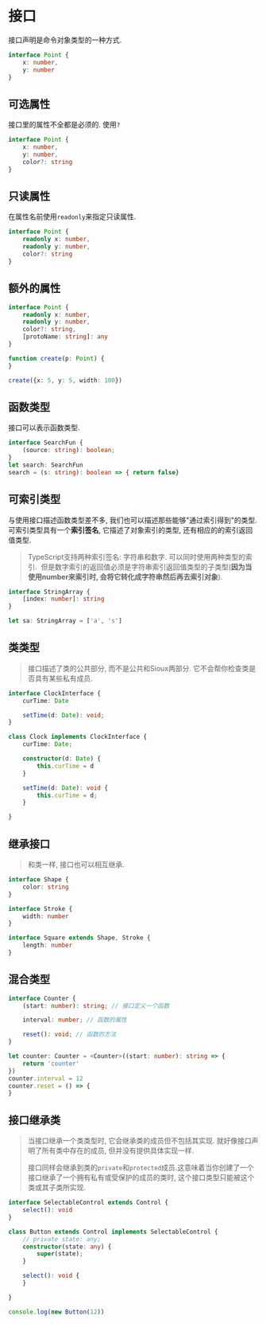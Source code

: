 # 接口

接口声明是命令对象类型的一种方式.

```typescript
interface Point {
    x: number,
    y: number
}
```

## 可选属性

接口里的属性不全都是必须的. 使用`?`

```typescript
interface Point {
    x: number,
    y: number,
    color?: string
}
```

## 只读属性

在属性名前使用`readonly`来指定只读属性.

```typescript
interface Point {
    readonly x: number,
    readonly y: number,
    color?: string
}
```

## 额外的属性

```typescript
interface Point {
    readonly x: number,
    readonly y: number,
    color?: string,
    [protoName: string]: any
}

function create(p: Point) {
}

create({x: 5, y: 5, width: 100})
```

## 函数类型

接口可以表示函数类型.

```typescript
interface SearchFun {
    (source: string): boolean;
}
let search: SearchFun
search = (s: string): boolean => { return false}
```

## 可索引类型

与使用接口描述函数类型差不多, 我们也可以描述那些能够"通过索引得到"的类型. 可索引类型具有一个**索引签名**, 它描述了对象索引的类型, 还有相应的的索引返回值类型.

> TypeScript支持两种索引签名: 字符串和数字. 可以同时使用两种类型的索引.  但是数字索引的返回值必须是字符串索引返回值类型的子类型(**因为当使用number来索引时, 会将它转化成字符串然后再去索引对象**).

```typescript
interface StringArray {
    [index: number]: string
}

let sa: StringArray = ['a', 's']
```

## 类类型

> 接口描述了类的公共部分, 而不是公共和Sioux两部分. 它不会帮你检查类是否具有某些私有成员.

```typescript
interface ClockInterface {
    curTime: Date

    setTime(d: Date): void;
}

class Clock implements ClockInterface {
    curTime: Date;

    constructor(d: Date) {
        this.curTime = d
    }

    setTime(d: Date): void {
        this.curTime = d;
    }

}
```

## 继承接口

> 和类一样, 接口也可以相互继承.

```typescript
interface Shape {
    color: string
}

interface Stroke {
    width: number
}

interface Square extends Shape, Stroke {
    length: number
}
```

## 混合类型

```typescript
interface Counter {
    (start: number): string; // 接口定义一个函数

    interval: number; // 函数的属性

    reset(): void; // 函数的方法
}

let counter: Counter = <Counter>((start: number): string => {
    return 'counter'
})
counter.interval = 12
counter.reset = () => {
}
```

## 接口继承类

> 当接口继承一个类类型时, 它会继承类的成员但不包括其实现. 就好像接口声明了所有类中存在的成员, 但并没有提供具体实现一样.
>
> 接口同样会继承到类的`private`和`protected`成员.这意味着当你创建了一个接口继承了一个拥有私有或受保护的成员的类时, 这个接口类型只能被这个类或其子类所实现.

```typescript
interface SelectableControl extends Control {
    select(): void
}

class Button extends Control implements SelectableControl {
    // private state: any;
    constructor(state: any) {
        super(state);
    }

    select(): void {
    }

}

console.log(new Button(12))
```
